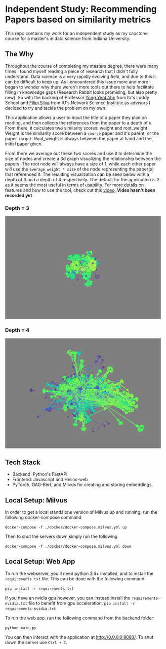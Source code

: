 # Independent Study: Recommending Papers based on similarity metrics
This repo contains my work for an independent study as my capstone course for a master's in data science from Indiana University. 

## The Why
Throughout the course of completing my masters degree, there were many times I found myself reading a piece of research that I didn't fully understand. Data science is a very rapidly evolving field, and due to this it can be difficult to keep up. As I encountered this issue more and more I began to wonder why there weren't more tools out there to help facilitate filling in knowledge gaps (Research Rabbit looks promising, but also pretty new). So with the backing of Professor [Yong Yeol Ahn](https://luddy.indiana.edu/contact/profile/?Yong~Yeol_Ahn) from IU's Luddy School and [Filipi Silva](https://iuni.iu.edu/about/people/person/filipisilva) from IU's Network Science Institute as advisors I decided to try and tackle the problem on my own.

This application allows a user to input the title of a paper they plan on reading, and then collects the references from the paper to a depth of `n`. From there, it calculates two similarity scores: weight and root_weight. Weight is the similarity score between a `source` paper and it's parent, or the paper `target`. Root_weight is always between the paper at hand and the initial paper given.

From there we average out these two scores and use it to determine the size of nodes and create a 3d graph visualizing the relationship between the papers. The root node will always have a size of 1, while each other paper will use the `average weight * size` of the node representing the paper(s) that referenced it. The resulting visualization can be seen below with a depth of 3 and a depth of 4 respectively. The default for the application is 3 as it seems the most useful in terms of usability. For more details on features and how to use the tool, check out this [video](). **Video hasn't been recorded yet**

### Depth = 3
![Attention is all you need n = 3](./images/att_is_all_you_need_3.png)

### Depth = 4
![Attention is all you need n = 4](./images/att_is_all_you_need_4.png)

## Tech Stack
* Backend: Python's FastAPI
* Frontend: Javascript and Helios-web
* PyTorch, OAG-Bert, and Milvus for creating and storing embeddings.

## Local Setup: Milvus
In order to get a local standalone version of Milvus up and running, run the following docker-compose command:

`docker-compose -f ./docker/docker-compose.milvus.yml up`

Then to shut the servers down simply run the following:

`docker-compose -f ./docker/docker-compose.milvus.yml down`

## Local Setup: Web App
To run the webserver, you'll need python 3.6+ installed, and to install the `requirements.txt` file. This can be done with the following command:

`pip install -r requirements.txt`

If you have an nvidia gpu however, you can instead install the `requirements-nvidia.txt` file to benefit from gpu acceleration:
`pip install -r requirements-nvidia.txt`

To run the web app, run the following command from the backend folder:

`python main.py`

You can then interact with the application at http://0.0.0.0:8080/. To shut down the server use `Ctrl + C`.

